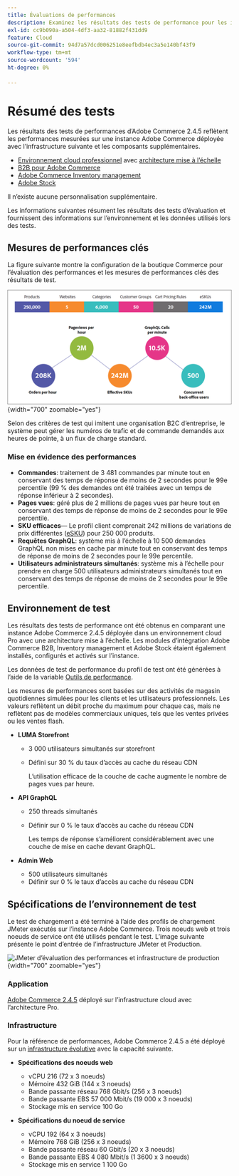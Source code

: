 ```yaml
---
title: Évaluations de performances
description: Examinez les résultats des tests de performance pour les implémentations Adobe Commerce hébergées sur l’infrastructure cloud d’Adobe.
exl-id: cc9b090a-a504-4df3-aa32-81882f431dd9
feature: Cloud
source-git-commit: 94d7a57dcd006251e8eefbdb4ec3a5e140bf43f9
workflow-type: tm+mt
source-wordcount: '594'
ht-degree: 0%

---
```


# Résumé des tests

Les résultats des tests de performances d’Adobe Commerce 2.4.5 reflètent les performances mesurées sur une instance Adobe Commerce déployée avec l’infrastructure suivante et les composants supplémentaires.
- [Environnement cloud professionnel](https://experienceleague.adobe.com/docs/commerce-cloud-service/user-guide/architecture/pro-architecture.html) avec [architecture mise à l’échelle](https://experienceleague.adobe.com/docs/commerce-cloud-service/user-guide/architecture/scaled-architecture.html)
- [B2B pour Adobe Commerce](https://experienceleague.adobe.com/docs/commerce-admin/b2b/introduction.html)
- [Adobe Commerce Inventory management](https://experienceleague.adobe.com/docs/commerce-admin/inventory/introduction.html)
- [Adobe Stock](https://experienceleague.adobe.com/docs/commerce-admin/content-design/media/adobe-stock/adobe-stock.html)

Il n’existe aucune personnalisation supplémentaire.

Les informations suivantes résument les résultats des tests d’évaluation et fournissent des informations sur l’environnement et les données utilisés lors des tests.

## Mesures de performances clés

La figure suivante montre la configuration de la boutique Commerce pour l’évaluation des performances et les mesures de performances clés des résultats de test.

![JMeter d’évaluation des performances et infrastructure de production](../../../assets/performance/images/performance-benchmark-kpis-245-cloud.png){width="700" zoomable="yes"}

Selon des critères de test qui imitent une organisation B2C d’entreprise, le système peut gérer les numéros de trafic et de commande demandés aux heures de pointe, à un flux de charge standard.

### Mise en évidence des performances

- **Commandes**: traitement de 3 481 commandes par minute tout en conservant des temps de réponse de moins de 2 secondes pour le 99e percentile (99 % des demandes ont été traitées avec un temps de réponse inférieur à 2 secondes).
- **Pages vues**: géré plus de 2 millions de pages vues par heure tout en conservant des temps de réponse de moins de 2 secondes pour le 99e percentile.
- **SKU efficaces**— Le profil client comprenait 242 millions de variations de prix différentes (<a href="https://experienceleague.adobe.com/docs/commerce-operations/implementation-playbook/best-practices/planning/product-sku-limits.html">eSKU</a>) pour 250 000 produits.
- **Requêtes GraphQL**: système mis à l’échelle à 10 500 demandes GraphQL non mises en cache par minute tout en conservant des temps de réponse de moins de 2 secondes pour le 99e percentile.
- **Utilisateurs administrateurs simultanés**: système mis à l’échelle pour prendre en charge 500 utilisateurs administrateurs simultanés tout en conservant des temps de réponse de moins de 2 secondes pour le 99e percentile.

## Environnement de test

Les résultats des tests de performance ont été obtenus en comparant une instance Adobe Commerce 2.4.5 déployée dans un environnement cloud Pro avec une architecture mise à l’échelle. Les modules d’intégration Adobe Commerce B2B, Inventory management et Adobe Stock étaient également installés, configurés et activés sur l’instance.

Les données de test de performance du profil de test ont été générées à l’aide de la variable <a href="https://experienceleague.adobe.com/docs/commerce-operations/configuration-guide/cli/generate-data.html">Outils de performance</a>.

Les mesures de performances sont basées sur des activités de magasin quotidiennes simulées pour les clients et les utilisateurs professionnels. Les valeurs reflètent un débit proche du maximum pour chaque cas, mais ne reflètent pas de modèles commerciaux uniques, tels que les ventes privées ou les ventes flash.

- **LUMA Storefront**
   - 3 000 utilisateurs simultanés sur storefront
   - Défini sur 30 % du taux d’accès au cache du réseau CDN

     L’utilisation efficace de la couche de cache augmente le nombre de pages vues par heure.

- **API GraphQL**
   - 250 threads simultanés
   - Définir sur 0 % le taux d’accès au cache du réseau CDN

     Les temps de réponse s’améliorent considérablement avec une couche de mise en cache devant GraphQL.

- **Admin Web**
   - 500 utilisateurs simultanés
   - Définir sur 0 % le taux d’accès au cache du réseau CDN

## Spécifications de l’environnement de test

Le test de chargement a été terminé à l’aide des profils de chargement JMeter exécutés sur l’instance Adobe Commerce. Trois noeuds web et trois noeuds de service ont été utilisés pendant le test. L’image suivante présente le point d’entrée de l’infrastructure JMeter et Production.

![JMeter d’évaluation des performances et infrastructure de production](https://git.corp.adobe.com/storage/user/43354/files/4d801e3e-96b7-4193-b94f-12571263b495){width="700" zoomable="yes"}

### Application

<a href="https://experienceleague.adobe.com/docs/commerce-operations/release/notes/adobe-commerce/2-4-5.html">Adobe Commerce 2.4.5</a> déployé sur l’infrastructure cloud avec l’architecture Pro.

### Infrastructure

Pour la référence de performances, Adobe Commerce 2.4.5 a été déployé sur un [infrastructure évolutive](https://experienceleague.adobe.com/docs/commerce-cloud-service/user-guide/architecture/scaled-architecture.html) avec la capacité suivante.

- **Spécifications des noeuds web**
   - vCPU 216 (72 x 3 noeuds)
   - Mémoire 432 GiB (144 x 3 noeuds)
   - Bande passante réseau 768 Gbit/s (256 x 3 noeuds)
   - Bande passante EBS 57 000 Mbit/s (19 000 x 3 noeuds)
   - Stockage mis en service 100 Go

- **Spécifications du noeud de service**
   - vCPU 192 (64 x 3 noeuds)
   - Mémoire 768 GiB (256 x 3 noeuds)
   - Bande passante réseau 60 Gbit/s (20 x 3 noeuds)
   - Bande passante EBS 4 080 Mbit/s (1 3600 x 3 noeuds)
   - Stockage mis en service 1 100 Go
